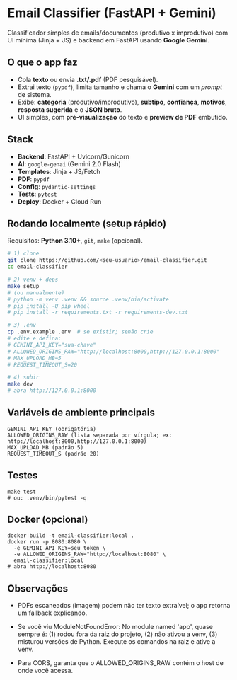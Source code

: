 # Email Classifier (FastAPI + Gemini)

Classificador simples de emails/documentos (produtivo x improdutivo) com UI mínima (Jinja + JS) e backend em FastAPI usando **Google Gemini**.

## O que o app faz
- Cola **texto** ou envia **.txt/.pdf** (PDF pesquisável).
- Extrai texto (`pypdf`), limita tamanho e chama o **Gemini** com um *prompt* de sistema.
- Exibe: **categoria** (produtivo/improdutivo), **subtipo**, **confiança**, **motivos**, **resposta sugerida** e o **JSON bruto**.
- UI simples, com **pré-visualização** do texto e **preview de PDF** embutido.

## Stack
- **Backend**: FastAPI + Uvicorn/Gunicorn
- **AI**: `google-genai` (Gemini 2.0 Flash)
- **Templates**: Jinja + JS/Fetch
- **PDF**: `pypdf`
- **Config**: `pydantic-settings`
- **Tests**: `pytest`
- **Deploy**: Docker + Cloud Run

## Rodando localmente (setup rápido)

Requisitos: **Python 3.10+**, `git`, `make` (opcional).

```bash
# 1) clone
git clone https://github.com/<seu-usuario>/email-classifier.git
cd email-classifier

# 2) venv + deps
make setup
# (ou manualmente)
# python -m venv .venv && source .venv/bin/activate
# pip install -U pip wheel
# pip install -r requirements.txt -r requirements-dev.txt

# 3) .env
cp .env.example .env  # se existir; senão crie
# edite e defina:
# GEMINI_API_KEY="sua-chave"
# ALLOWED_ORIGINS_RAW="http://localhost:8000,http://127.0.0.1:8000"
# MAX_UPLOAD_MB=5
# REQUEST_TIMEOUT_S=20

# 4) subir
make dev
# abra http://127.0.0.1:8000
```
## Variáveis de ambiente principais
```
GEMINI_API_KEY (obrigatória)
ALLOWED_ORIGINS_RAW (lista separada por vírgula; ex: http://localhost:8000,http://127.0.0.1:8000)
MAX_UPLOAD_MB (padrão 5)
REQUEST_TIMEOUT_S (padrão 20)
```
## Testes
```
make test
# ou: .venv/bin/pytest -q
```

## Docker (opcional)
```
docker build -t email-classifier:local .
docker run -p 8080:8080 \
  -e GEMINI_API_KEY=seu_token \
  -e ALLOWED_ORIGINS_RAW="http://localhost:8080" \
  email-classifier:local
# abra http://localhost:8080
```

## Observações

- PDFs escaneados (imagem) podem não ter texto extraível; o app retorna um fallback explicando.

- Se você viu ModuleNotFoundError: No module named 'app', quase sempre é: (1) rodou fora da raiz do projeto, (2) não ativou a venv, (3) misturou versões de Python. Execute os comandos na raiz e ative a venv.


- Para CORS, garanta que o ALLOWED_ORIGINS_RAW contém o host de onde você acessa.
